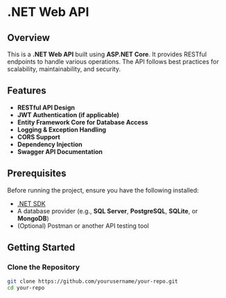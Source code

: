 # .NET Web API

## Overview

This is a **.NET Web API** built using **ASP.NET Core**. It provides RESTful endpoints to handle various operations. The API follows best practices for scalability, maintainability, and security.

## Features

- **RESTful API Design**
- **JWT Authentication (if applicable)**
- **Entity Framework Core for Database Access**
- **Logging & Exception Handling**
- **CORS Support**
- **Dependency Injection**
- **Swagger API Documentation**

## Prerequisites

Before running the project, ensure you have the following installed:

- [.NET SDK](https://dotnet.microsoft.com/en-us/download)
- A database provider (e.g., **SQL Server**, **PostgreSQL**, **SQLite**, or **MongoDB**)
- (Optional) Postman or another API testing tool

## Getting Started

### Clone the Repository

```sh
git clone https://github.com/yourusername/your-repo.git
cd your-repo
